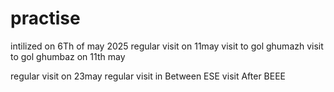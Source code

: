 # practise
intilized on 6Th of may 2025
regular visit on 11may
visit to gol ghumazh
visit to gol ghumbaz on 11th may

regular visit on 23may
regular visit in Between ESE
visit After BEEE
